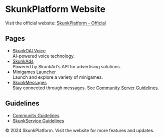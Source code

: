 # SkunkPlatform Website

Visit the official website: [SkunkPlatform - Official](https://skunkplatform.netlify.app/redirect?q=/)

## Pages
- [SkunkOAI Voice](https://skunkplatform.netlify.app/redirect?q=/ai/voice)  
  AI-powered voice technology.  
- [SkunkAds](https://skunkplatform.netlify.app/redirect?q=/ads)  
  Powered by SkunkAd's API for advertising solutions.  
- [Minigames Launcher](https://skunkplatform.netlify.app/redirect?q=/minigames)  
  Launch and explore a variety of minigames.  
- [SkunkMessages](https://skunkplatform.netlify.app/redirect?q=/messages/channels)  
  Stay connected through messages. See [Community Server Guidelines](https://skunkplatform.netlify.app/redirect?q=https://discord.gg/V9bbpY6uTR).

## Guidelines
- [Community Guidelines](https://skunkplatform.netlify.app/redirect?q=/community-guidelines)  
- [SkunkService Guidelines](https://skunkplatform.netlify.app/redirect?q=https://skunkservice.github.io/guide)

© 2024 SkunkPlatform. Visit the website for more features and updates.
